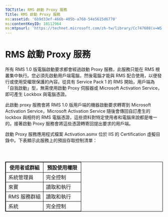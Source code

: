 ```yaml
---
TOCTitle: RMS 啟動 Proxy 服務
Title: RMS 啟動 Proxy 服務
ms:assetid: '6b9d33ef-466b-405b-a768-54e5615d6770'
ms:contentKeyID: 18112964
ms:mtpsurl: 'https://technet.microsoft.com/zh-tw/library/Cc747608(v=WS.10)'
---
```


RMS 啟動 Proxy 服務
===================

所有 RMS 1.0 版電腦啟動要求都會經過啟動 Proxy 服務，此服務只能在 RMS 根叢集中執行。您必須先啟動用戶端電腦，然後電腦才能與 RMS 配合使用，以便發行或使用受權限保護的內容。從具有 Service Pack 1 的 RMS 開始，用戶端為「自我啟動」型，無需使用啟動 Proxy 伺服器或 Microsoft Activation Service，即可產生 Lockbox 與電腦憑證。

此啟動 proxy 服務會將 RMS 1.0 版用戶端的機器啟動要求轉寄到 Microsoft Activation Service，Microsoft Activation Service 隨後會傳回自訂產生的 lockbox 與相符的 RMS 電腦憑證，這些資料對特定使用者和電腦來說都是唯一的。接著啟動 Proxy 服務會將這些憑證轉寄回提出要求的用戶端。

啟動 Proxy 服務應用程式檔案 Activation.asmx 位於 IIS 的 Certification 虛擬目錄中。下表顯示此服務上的預設存取控制清單：

###  

 
<table style="border:1px solid black;">
<colgroup>
<col width="50%" />
<col width="50%" />
</colgroup>
<thead>
<tr class="header">
<th style="border:1px solid black;" >使用者或群組</th>
<th style="border:1px solid black;" >預設使用權限</th>
</tr>
</thead>
<tbody>
<tr class="odd">
<td style="border:1px solid black;">系統管理員</td>
<td style="border:1px solid black;">完全控制</td>
</tr>
<tr class="even">
<td style="border:1px solid black;">來賓</td>
<td style="border:1px solid black;">讀取和執行</td>
</tr>
<tr class="odd">
<td style="border:1px solid black;">RMS 服務群組</td>
<td style="border:1px solid black;">讀取和執行</td>
</tr>
<tr class="even">
<td style="border:1px solid black;">系統</td>
<td style="border:1px solid black;">完全控制</td>
</tr>
</tbody>
</table>
